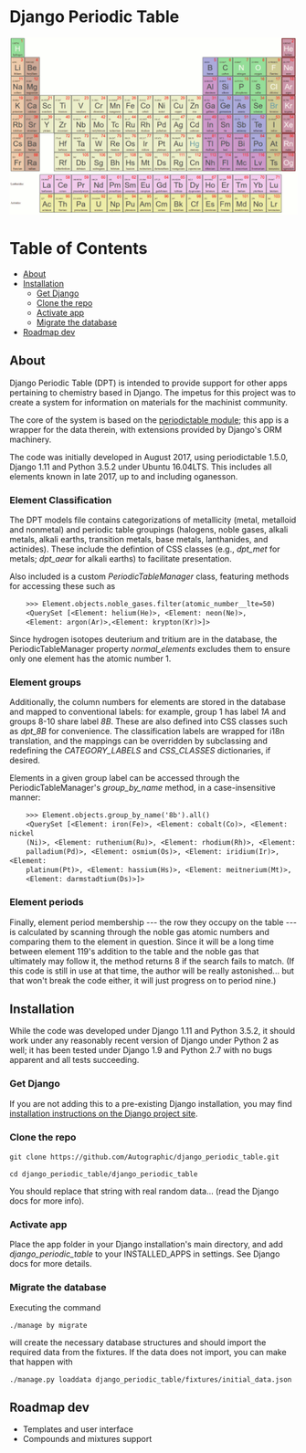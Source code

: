 # Django Periodic Table

![Django Periodic Table](dpt-screenshot.png)

<a class="mk-toclify" id="table_of_contents"></a>

# Table of Contents

- [About](#about)
- [Installation](#installation)
    - [Get Django](#get-django)
    - [Clone the repo](#clone-the-repo)
    - [Activate app](#activate-app)
    - [Migrate the database](#migrate-database)
- [Roadmap dev](#roadmap-dev)

## About

Django Periodic Table (DPT) is intended to provide support for other apps pertaining to chemistry based in Django. The impetus for this project was to create a system for information on materials for the machinist community.

The core of the system is based on the [periodictable module](https://github.com/pkienzle/periodictable/); this app is a wrapper for the data therein, with extensions provided by Django's ORM machinery.

The code was initially developed in August 2017, using periodictable 1.5.0, Django 1.11 and Python 3.5.2 under Ubuntu 16.04LTS. This includes all elements known in late 2017, up to and including oganesson.

### Element Classification

The DPT models file contains categorizations of metallicity (metal, metalloid and nonmetal) and periodic table groupings (halogens, noble gases, alkali metals, alkali earths, transition metals, base metals, lanthanides, and actinides). These include the defintion of CSS classes (e.g., *dpt_met* for metals; *dpt_aear* for alkali earths) to facilitate presentation.

Also included is a custom *PeriodicTableManager* class, featuring methods for accessing these such as 

```
    >>> Element.objects.noble_gases.filter(atomic_number__lte=50)
    <QuerySet [<Element: helium(He)>, <Element: neon(Ne)>, 
    <Element: argon(Ar)>,<Element: krypton(Kr)>]>
```

Since hydrogen isotopes deuterium and tritium are in the database, the PeriodicTableManager property *normal_elements* excludes them to ensure only one element has the atomic number 1.

### Element groups

Additionally, the column numbers for elements are stored in the database and mapped to conventional labels: for example, group 1 has label *1A* and groups 8-10 share label *8B*. These are also defined into CSS classes such as *dpt_8B* for convenience. The classification labels are wrapped for i18n translation, and the mappings can be overridden by subclassing and redefining the *CATEGORY_LABELS* and *CSS_CLASSES* dictionaries, if desired.

Elements in a given group label can be accessed through the PeriodicTableManager's *group_by_name* method, in a case-insensitive manner:

```
    >>> Element.objects.group_by_name('8b').all()
    <QuerySet [<Element: iron(Fe)>, <Element: cobalt(Co)>, <Element: nickel
    (Ni)>, <Element: ruthenium(Ru)>, <Element: rhodium(Rh)>, <Element: 
    palladium(Pd)>, <Element: osmium(Os)>, <Element: iridium(Ir)>, <Element: 
    platinum(Pt)>, <Element: hassium(Hs)>, <Element: meitnerium(Mt)>, 
    <Element: darmstadtium(Ds)>]>
```

### Element periods

Finally, element period membership --- the row they occupy on the table --- is calculated by scanning through the noble gas atomic numbers and comparing them to the element in question. Since it will be a long time between element 119's addition to the table and the noble gas that ultimately may follow it, the method returns 8 if the search fails to match. (If this code is still in use at that time, the author will be really astonished... but that won't break the code either, it will just progress on to period nine.)

## Installation

While the code was developed under Django 1.11 and Python 3.5.2, it should work under any reasonably recent version of Django under Python 2 as well; it has been tested under Django 1.9 and Python 2.7 with no bugs apparent and all tests succeeding.

### Get Django

If you are not adding this to a pre-existing Django installation, you may find [installation instructions on the Django project site](https://docs.djangoproject.com/en/1.11/intro/install/).

### Clone the repo

```
git clone https://github.com/Autographic/django_periodic_table.git
```

```
cd django_periodic_table/django_periodic_table
```

You should replace that string with real random data... (read the Django docs for more info).

### Activate app

Place the app folder in your Django installation's main directory, and add *django_periodic_table* to your INSTALLED_APPS in settings. See Django docs for more details.

### Migrate the database

Executing the command
```
./manage by migrate
```
will create the necessary database structures and should import the required data from the fixtures. If the data does not import, you can make that happen with
```
./manage.py loaddata django_periodic_table/fixtures/initial_data.json
```

## Roadmap dev

* Templates and user interface
* Compounds and mixtures support

